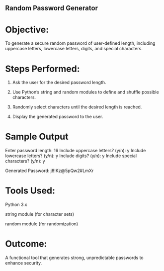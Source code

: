 ## Random Password Generator

# Objective:
To generate a secure random password of user-defined length, including uppercase letters, lowercase letters, digits, and special characters.

# Steps Performed:

1. Ask the user for the desired password length.


2. Use Python’s string and random modules to define and shuffle possible characters.


3. Randomly select characters until the desired length is reached.


4. Display the generated password to the user.


# Sample Output

Enter password length: 16
Include uppercase letters? (y/n): y
Include lowercase letters? (y/n): y
Include digits? (y/n): y
Include special characters? (y/n): y

Generated Password: j8!Kz@5pQw2#LmXr


# Tools Used:

Python 3.x

string module (for character sets)

random module (for randomization)


# Outcome:
A functional tool that generates strong, unpredictable passwords to enhance security.
